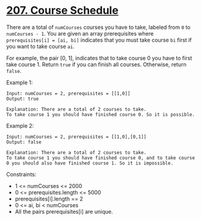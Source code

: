 # [207. Course Schedule](https://leetcode.com/problems/course-schedule/description/)

There are a total of `numCourses` courses you have to take, labeled from `0` to `numCourses - 1`. You are given an array prerequisites where `prerequisites[i] = [ai, bi]` indicates that you must take course `bi` first if you want to take course `ai`.

For example, the pair [0, 1], indicates that to take course 0 you have to first take course 1.
Return `true` if you can finish all courses. Otherwise, return `false`.

 

Example 1:

    Input: numCourses = 2, prerequisites = [[1,0]]
    Output: true

    Explanation: There are a total of 2 courses to take. 
    To take course 1 you should have finished course 0. So it is possible.

Example 2:

    Input: numCourses = 2, prerequisites = [[1,0],[0,1]]
    Output: false

    Explanation: There are a total of 2 courses to take. 
    To take course 1 you should have finished course 0, and to take course 0 you should also have finished course 1. So it is impossible.
 

Constraints:

* 1 <= numCourses <= 2000
* 0 <= prerequisites.length <= 5000
* prerequisites[i].length == 2
* 0 <= ai, bi < numCourses
* All the pairs prerequisites[i] are unique.